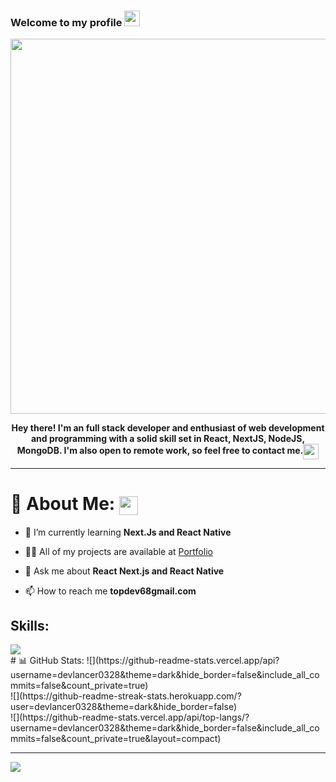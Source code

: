 ### Welcome to my profile <img src="https://media.giphy.com/media/hvRJCLFzcasrR4ia7z/giphy.gif" width="25px"></a>

<div align="center">
<img src="https://user-images.githubusercontent.com/106914208/213787558-aac27827-0e53-4125-9de9-23d6e18470ec.gif" width="600"/>

<b>**Hey there! I'm an full stack developer and enthusiast of web development and programming with a solid skill set in React, NextJS, NodeJS, MongoDB. I'm also open to remote work, so feel free to contact me.**</b><img align="center" src="https://user-images.githubusercontent.com/106914208/213798287-746b0702-c178-4d5f-a19a-f44a03ac3465.gif" width="25" />

</div>

---

# 💫 About Me: <img align="center" src="https://user-images.githubusercontent.com/106914208/213806625-795bf34c-ff4c-47ec-a094-c2b538209d9e.gif" width="30" />

- 🌱 I’m currently learning **Next.Js and React Native**

- 👨‍💻 All of my projects are available at [Portfolio](https://devlancer-portfoilo.vercel.app/)

- 💬 Ask me about **React Next.js and React Native**

- 📫 How to reach me **topdev68gmail.com**

## Skills:

  <a href="https://skillicons.dev">
    <img src="https://skillicons.dev/icons?i=html,css,tailwind,js,ts,nodejs,react,express,vite,nextjs,prisma,git,github,githubactions,mysql,mongodb,supabase,netlify,vercel,vscode,docker,cpp,java,python,linux" />
  </a>
  
<br>
# 📊 GitHub Stats:
![](https://github-readme-stats.vercel.app/api?username=devlancer0328&theme=dark&hide_border=false&include_all_commits=false&count_private=true)<br/>
![](https://github-readme-streak-stats.herokuapp.com/?user=devlancer0328&theme=dark&hide_border=false)<br/>
![](https://github-readme-stats.vercel.app/api/top-langs/?username=devlancer0328&theme=dark&hide_border=false&include_all_commits=false&count_private=true&layout=compact)

---

[![](https://visitcount.itsvg.in/api?id=devlancer0328&icon=5&color=12)](https://visitcount.itsvg.in)

<!-- Proudly created with GPRM ( https://gprm.itsvg.in ) -->
